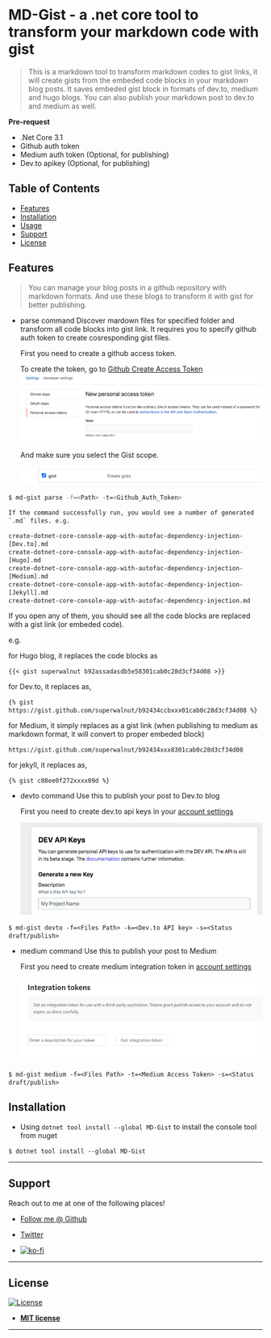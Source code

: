 # MD-Gist - a .net core tool to transform your markdown code with gist

> This is a markdown tool to transform markdown codes to gist links, it will create gists from the embeded code blocks in your markdown blog posts. It saves embeded gist block in formats of dev.to, medium and hugo blogs. You can also publish your markdown post to dev.to and medium as well.


**Pre-request**

- .Net Core 3.1
- Github auth token
- Medium auth token (Optional, for publishing)
- Dev.to apikey (Optional, for publishing)

## Table of Contents

- [Features](#features)
- [Installation](#installation)
- [Usage](#usage)
- [Support](#support)
- [License](#license)

## Features

> You can manage your blog posts in a github repository with markdown formats. And use these blogs to transform it with gist for better publishing.

- parse command
    Discover mardown files for specified folder and transform all code blocks into gist link. It requires you to specify github auth token to create cosresponding gist files.

    First you need to create a github access token.

    To create the token, go to [Github Create Access Token](https://github.com/settings/tokens/new)
    ![Github Access Token](./readme-images/github-access-token.png)

    And make sure you select the Gist scope.

    ![Gist Scope](./readme-images/gist-scope.png)
    
``` bash
$ md-gist parse -f=<Path> -t=<Github_Auth_Token>
```

    If the command successfully run, you would see a number of generated `.md` files. e.g.

```
create-dotnet-core-console-app-with-autofac-dependency-injection-[Dev.to].md
create-dotnet-core-console-app-with-autofac-dependency-injection-[Hugo].md
create-dotnet-core-console-app-with-autofac-dependency-injection-[Medium].md
create-dotnet-core-console-app-with-autofac-dependency-injection-[Jekyll].md
create-dotnet-core-console-app-with-autofac-dependency-injection.md
```
If you open any of them, you should see all the code blocks are replaced with a gist link (or embeded code).

e.g. 

for Hugo blog, it replaces the code blocks as

```
{{< gist superwalnut b92assadasdb5e58301cab0c28d3cf34d08 >}}
```

for Dev.to, it replaces as,

```
{% gist https://gist.github.com/superwalnut/b92434ccbxxx01cab0c28d3cf34d08 %}
```

for Medium, it simply replaces as a gist link (when publishing to medium as markdown format, it will convert to proper embeded block)

```
https://gist.github.com/superwalnut/b92434xxx8301cab0c28d3cf34d08
```

for jekyll, it replaces as,

```
{% gist c08ee0f272xxxx09d %}
```

- devto command
    Use this to publish your post to Dev.to blog

    First you need to create dev.to api keys in your [account settings](https://dev.to/settings/account)

    ![API key](./readme-images/dev-to-apikey.png) 


```
$ md-gist devto -f=<Files Path> -k=<Dev.to API key> -s=<Status draft/publish>
```

- medium command
    Use this to publish your post to Medium

    First you need to create medium integration token in [account settings](https://medium.com/me/settings)

    ![Medium Integration Token](./readme-images/medium-token.png)
```
$ md-gist medium -f=<Files Path> -t=<Medium Access Token> -s=<Status draft/publish>
```

## Installation

- Using `dotnet tool install --global MD-Gist` to install the console tool from nuget 

``` shell
$ dotnet tool install --global MD-Gist
```

---

## Support

Reach out to me at one of the following places!

- [Follow me @ Github](https://github.com/superwalnut)

- [Twitter](https://twitter.com/superwalnuts)

- [![ko-fi](https://www.ko-fi.com/img/githubbutton_sm.svg)](https://ko-fi.com/Z8Z61I9HB)

---

## License

[![License](http://img.shields.io/:license-mit-blue.svg?style=flat-square)](http://badges.mit-license.org)

- **[MIT license](http://opensource.org/licenses/mit-license.php)**

-------